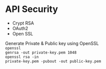 # API Security

<ul>
  <li>Crypt RSA</li>
  <li>OAuth2</li>
  <li>Open SSL</li>
</ul>

Generate Private & Public key using OpenSSL
<br>
 <code>openssl genrsa -out private-key.pem 1048</code>
 <br>
 <code>openssl rsa -in private-key.pem -pubout -out public-key.pem</code>




